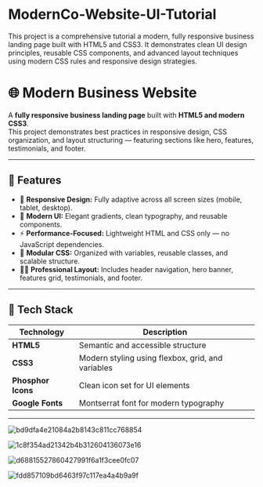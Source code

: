 # ModernCo-Website-UI-Tutorial
This project is a comprehensive tutorial a modern, fully responsive business landing page built with HTML5 and CSS3. It demonstrates clean UI design principles, reusable CSS components, and advanced layout techniques using modern CSS rules and responsive design strategies.

# 🌐 Modern Business Website

A **fully responsive business landing page** built with **HTML5 and modern CSS3**.  
This project demonstrates best practices in responsive design, CSS organization, and layout structuring — featuring sections like hero, features, testimonials, and footer.

---

## 🚀 Features

- 📱 **Responsive Design:** Fully adaptive across all screen sizes (mobile, tablet, desktop).
- 🎨 **Modern UI:** Elegant gradients, clean typography, and reusable components.
- ⚡ **Performance-Focused:** Lightweight HTML and CSS only — no JavaScript dependencies.
- 🧩 **Modular CSS:** Organized with variables, reusable classes, and scalable structure.
- 🦸‍♂️ **Professional Layout:** Includes header navigation, hero banner, features grid, testimonials, and footer.

---

## 🧰 Tech Stack

| Technology | Description |
|-------------|-------------|
| **HTML5** | Semantic and accessible structure |
| **CSS3** | Modern styling using flexbox, grid, and variables |
| **Phosphor Icons** | Clean icon set for UI elements |
| **Google Fonts** | Montserrat font for modern typography |

---

![bd9dfa4e21084a2b8143c811cc768854](https://github.com/user-attachments/assets/a9f1e477-ad2d-4c70-8d92-00eaa955e737)


![1c8f354ad21342b4b312604136073e16](https://github.com/user-attachments/assets/d57a7aaa-2854-4fbc-9476-0b7f4218620b)


![d68815527860427991f6a1f3cee0fc07](https://github.com/user-attachments/assets/d2995122-924f-42f7-8160-0fd0401bb5c1)

![fdd857109bd6463f97c117ea4a4b9a9f](https://github.com/user-attachments/assets/b83772ee-e420-47ab-9f27-5250b877b2e6)
